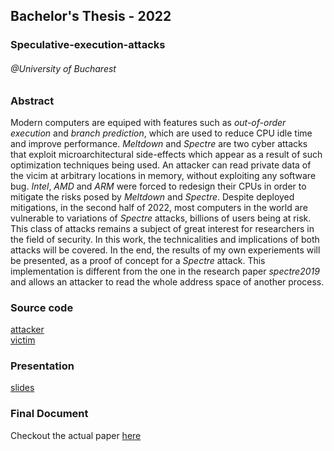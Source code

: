 ## Bachelor's Thesis - 2022
### Speculative-execution-attacks
###### @University of Bucharest

### Abstract

Modern computers are equiped with features such as _out-of-order
execution_ and _branch prediction_, which are used to reduce CPU idle
time and improve performance. _Meltdown_ and _Spectre_ are two cyber
attacks that exploit microarchitectural side-effects which appear as a result
of such optimization techniques being used. An attacker can read private
data of the vicim at arbitrary locations in memory, without exploiting any
software bug. _Intel_, _AMD_ and _ARM_ were forced to redesign
their CPUs in order to mitigate the risks posed by _Meltdown_ and
_Spectre_. Despite deployed mitigations, in the second half of 2022,
most computers in the world are vulnerable to variations of _Spectre_
attacks, billions of users being at risk. This class of attacks remains a
subject of great interest for researchers in the field of security. In this
work, the technicalities and implications of both attacks will be covered. In
the end, the results of my own experiements will be presented, as a proof of
concept for a _Spectre_ attack. This implementation is different from
the one in the research paper _spectre2019_ and allows an attacker to
read the whole address space of another process.

### Source code

[attacker](./spectre/cross_process_final/attack.c)  
[victim](./spectre/cross_process_final/victim.c)

### Presentation

[slides](./prezentare/Stefan_Radu%20-%20Atacuri%20Speculative.pdf)

### Final Document

Checkout the actual paper [here](https://github.com/Stefan-Radu/bachelor-thesis/releases/tag/yey)
